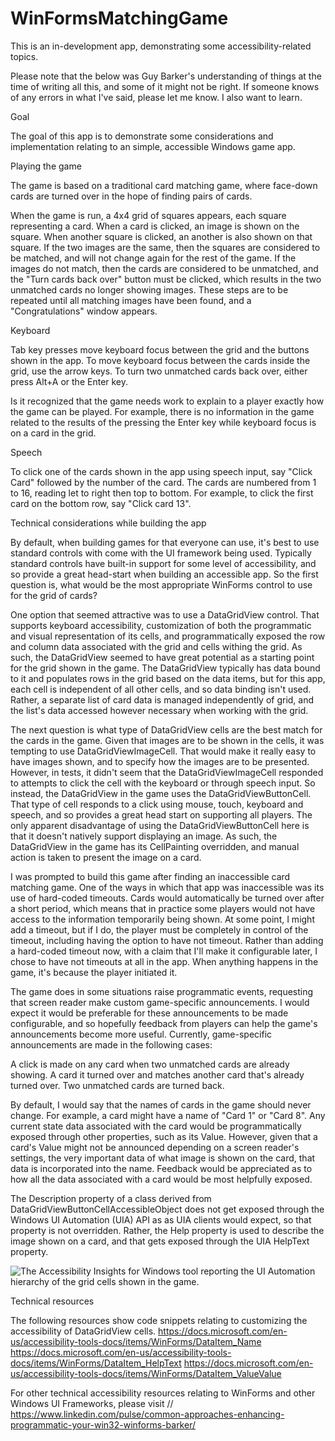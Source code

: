 # WinFormsMatchingGame

This is an in-development app, demonstrating some accessibility-related topics.

Please note that the below was Guy Barker's understanding of things at the time of writing all this, and some of it might not be right. If someone knows of any errors in what I've said, please let me know. I also want to learn.

Goal

The goal of this app is to demonstrate some considerations and implementation relating to an simple, accessible Windows game app.

Playing the game

The game is based on a traditional card matching game, where face-down cards are turned over in the hope of finding pairs of cards.

When the game is run, a 4x4 grid of squares appears, each square representing a card. When a card is clicked, an image is shown on the square. When another square is clicked, an another is also shown on that square. If the two images are the same, then the squares are considered to be matched, and will not change again for the rest of the game. If the images do not match, then the cards are considered to be unmatched, and the "Turn cards back over" button must be clicked, which results in the two unmatched cards no longer showing images. These steps are to be repeated until all matching images have been found, and a "Congratulations" window appears.

Keyboard

Tab key presses move keyboard focus between the grid and the buttons shown in the app. To move keyboard focus between the cards inside the grid, use the arrow keys. To turn two unmatched cards back over, either press Alt+A or the Enter key.

Is it recognized that the game needs work to explain to a player exactly how the game can be played. For example, there is no information in the game related to the results of the pressing the Enter key while keyboard focus is on a card in the grid.

Speech

To click one of the cards shown in the app using speech input, say "Click Card" followed by the number of the card. The cards are numbered from 1 to 16, reading let to right then top to bottom. For example, to click the first card on the bottom row, say "Click card 13".

Technical considerations while building the app

By default, when building games for that everyone can use, it's best to use standard controls with come with the UI framework being used. Typically standard controls have built-in support for some level of accessibility, and so provide a great head-start when building an accessible app. So the first question is, what would be the most appropriate WinForms control to use for the grid of cards?

One option that seemed attractive was to use a DataGridView control. That supports keyboard accessibility, customization of both the programmatic and visual representation of its cells, and programmatically exposed the row and column data associated with the grid and cells withing the grid. As such, the DataGridView seemed to have great potential as a starting point for the grid shown in the game. The DataGridView typically has data bound to it and populates rows in the grid based on the data items, but for this app, each cell is independent of all other cells, and so data binding isn't used. Rather, a separate list of card data is managed independently of grid, and the list's data accessed however necessary when working with the grid.

The next question is what type of DataGridView cells are the best match for the cards in the game. Given that images are to be shown in the cells, it was tempting to use DataGridViewImageCell. That would make it really easy to have images shown, and to specify how the images are to be presented. However, in tests, it didn't seem that the DataGridViewImageCell responded to attempts to click the cell with the keyboard or through speech input. So instead, the DataGridView in the game uses the DataGridViewButtonCell. That type of cell responds to a click using mouse, touch, keyboard and speech, and so provides a great head start on supporting all players. The only apparent disadvantage of using the DataGridViewButtonCell here is that it doesn't natively support displaying an image. As such, the DataGridView in the game has its CellPainting overridden, and manual action is taken to present the image on a card.

I was prompted to build this game after finding an inaccessible card matching game. One of the ways in which that app was inaccessible was its use of hard-coded timeouts. Cards would automatically be turned over after a short period, which means that in practice some players would not have access to the information temporarily being shown. At some point, I might add a timeout, but if I do, the player must be completely in control of the timeout, including having the option to have not timeout. Rather than adding a hard-coded timeout now, with a claim that I'll make it configurable later, I chose to have not timeouts at all in the app. When anything happens in the game, it's because the player initiated it.

The game does in some situations raise programmatic events, requesting that screen reader make custom game-specific announcements. I would expect it would be preferable for these announcements to be made configurable, and so hopefully feedback from players can help the game's announcements become more useful. Currently, game-specific announcements are made in the following cases:

A click is made on any card when two unmatched cards are already showing.
A card it turned over and matches another card that's already turned over.
Two unmatched cards are turned back.

By default, I would say that the names of cards in the game should never change. For example, a card might have a name of "Card 1" or "Card 8". Any current state data associated with the card would be programmatically exposed through other properties, such as its Value. However, given that a card's Value might not be announced depending on a screen reader's settings, the very important data of what image is shown on the card, that data is incorporated into the name. Feedback would be appreciated as to how all the data associated with a card would be most helpfully exposed.

The Description property of a class derived from DataGridViewButtonCellAccessibleObject does not get exposed through the Windows UI Automation (UIA) API as as UIA clients would expect, so that property is not overridden. Rather, the Help property is used to describe the image shown on a card, and that gets exposed through the UIA HelpText property.


![The Accessibility Insights for Windows tool reporting the UI Automation hierarchy of the grid cells shown in the game.](ReadMeImages/WinFormsMatchingGameUIATree.png)


Technical resources

The following resources show code snippets relating to customizing the accessibility of DataGridView cells.
https://docs.microsoft.com/en-us/accessibility-tools-docs/items/WinForms/DataItem_Name
https://docs.microsoft.com/en-us/accessibility-tools-docs/items/WinForms/DataItem_HelpText
https://docs.microsoft.com/en-us/accessibility-tools-docs/items/WinForms/DataItem_ValueValue

For other technical accessibility resources relating to WinForms and other Windows UI Frameworks, please visit 
// https://www.linkedin.com/pulse/common-approaches-enhancing-programmatic-your-win32-winforms-barker/
